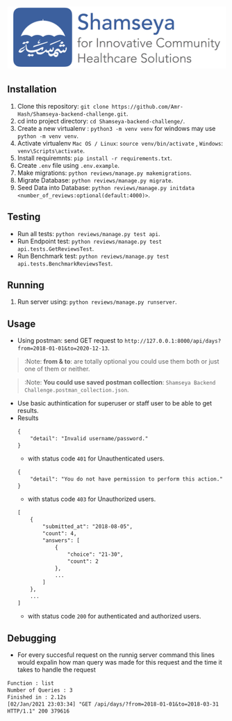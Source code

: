 # ![Shamseya Backend Challenge](project-logo.jpg)

## Installation

1. Clone this repository: `git clone https://github.com/Amr-Hash/Shamseya-backend-challenge.git`.
2. cd into project directory: `cd Shamseya-backend-challenge/`.
3. Create a new virtualenv : `python3 -m venv venv` for windows may use `python -m venv venv`.
4. Activate virtualenv `Mac OS / Linux`: `source venv/bin/activate` , `Windows`: `venv\Scripts\activate`.
5. Install requiremnts: `pip install -r requirements.txt`.
6. Create `.env` file using `.env.example`.
7. Make migrations: `python reviews/manage.py makemigrations`.
8. Migrate Database: `python reviews/manage.py migrate`.
9. Seed Data into Database: `python reviews/manage.py initdata <number_of_reviews:optional(default:4000)>`.

## Testing

* Run all tests: `python reviews/manage.py test api`.
* Run Endpoint test: `python reviews/manage.py test api.tests.GetReviewsTest`.
* Run Benchmark test: `python reviews/manage.py test api.tests.BenchmarkReviewsTest`.

## Running
1. Run server using: `python reviews/manage.py runserver`.

## Usage
* Using postman: send GET request to `http://127.0.0.1:8000/api/days?from=2018-01-01&to=2020-12-13`.
> :Note: **from & to**: are totally optional you could use them both or just one of them or neither.

> :Note: **You could use saved postman collection**: `Shamseya Backend Challenge.postman_collection.json`.
* Use basic authintication for superuser or staff user to be able to get results.
* Results
    ```
    {
        "detail": "Invalid username/password."
    }
    ``` 
    * with status code `401` for Unauthenticated users.
    ```
    {
        "detail": "You do not have permission to perform this action."
    }
    ```
    * with status code `403` for Unauthorized users.
    ```
    [
        {
            "submitted_at": "2018-08-05",
            "count": 4,
            "answers": [
                {
                    "choice": "21-30",
                    "count": 2
                },
                ...
            ]
        },
        ...
    ]
    ```
    * with status code `200` for authenticated and authorized users.

## Debugging
* For every succesful request on the runnig server command this lines would expalin how man query was made for this request and the time it takes to handle the request
```
Function : list
Number of Queries : 3
Finished in : 2.12s
[02/Jan/2021 23:03:34] "GET /api/days/?from=2018-01-01&to=2018-03-31 HTTP/1.1" 200 379616
```
